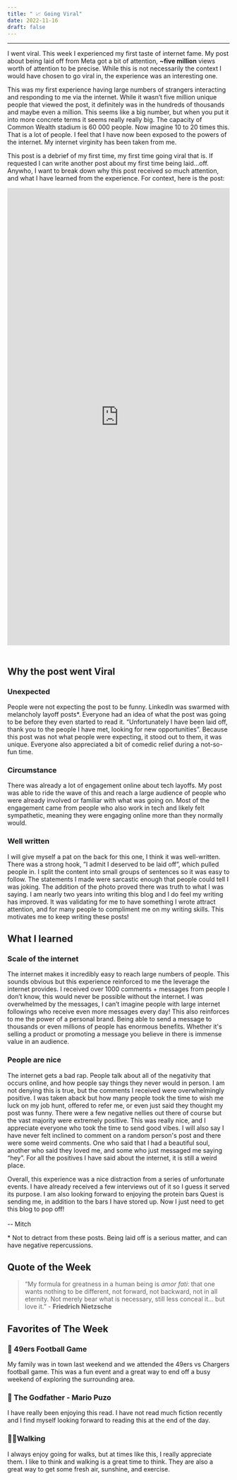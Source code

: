 ```yaml
---
title: " 📈 Going Viral"
date: 2022-11-16
draft: false
---
```


---

I went viral. This week I experienced my first taste of internet fame. My post about being laid off from Meta got a bit of attention, **~five million** views worth of attention to be precise. While this is not necessarily the context I would have chosen to go viral in, the experience was an interesting one.

This was my first experience having large numbers of strangers interacting and responding to me via the internet. While it wasn’t five million unique people that viewed the post, it definitely was in the hundreds of thousands and maybe even a million. This seems like a big number, but when you put it into more concrete terms it seems really really big. The capacity of Common Wealth stadium is 60 000 people. Now imagine 10 to 20 times this. That is a lot of people. I feel that I have now been exposed to the powers of the internet. My internet virginity has been taken from me.

This post is a debrief of my first time, my first time going viral that is. If requested I can write another post about my first time being laid…off. Anywho, I want to break down why this post received so much attention, and what I have learned from the experience. For context, here is the post:

<iframe src="https://www.linkedin.com/embed/feed/update/urn:li:share:6996205115015651328" height="1037" width="504" frameborder="0" allowfullscreen="" title="Embedded post" ></iframe>
<br/><br/>

## Why the post went Viral

### Unexpected

People were not expecting the post to be funny. LinkedIn was swarmed with melancholy layoff posts\*. Everyone had an idea of what the post was going to be before they even started to read it. “Unfortunately I have been laid off, thank you to the people I have met, looking for new opportunities”. Because this post was not what people were expecting, it stood out to them, it was unique. Everyone also appreciated a bit of comedic relief during a not-so-fun time.

### Circumstance

There was already a lot of engagement online about tech layoffs. My post was able to ride the wave of this and reach a large audience of people who were already involved or familiar with what was going on. Most of the engagement came from people who also work in tech and likely felt sympathetic, meaning they were engaging online more than they normally would.

### Well written

I will give myself a pat on the back for this one, I think it was well-written. There was a strong hook, ”I admit I deserved to be laid off”, which pulled people in. I split the content into small groups of sentences so it was easy to follow. The statements I made were sarcastic enough that people could tell I was joking. The addition of the photo proved there was truth to what I was saying. I am nearly two years into writing this blog and I do feel my writing has improved. It was validating for me to have something I wrote attract attention, and for many people to compliment me on my writing skills. This motivates me to keep writing these posts!

## What I learned

### Scale of the internet

The internet makes it incredibly easy to reach large numbers of people. This sounds obvious but this experience reinforced to me the leverage the internet provides. I received over 1000 comments + messages from people I don’t know, this would never be possible without the internet. I was overwhelmed by the messages, I can’t imagine people with large internet followings who receive even more messages every day! This also reinforces to me the power of a personal brand. Being able to send a message to thousands or even millions of people has enormous benefits. Whether it's selling a product or promoting a message you believe in there is immense value in an audience.

### People are nice

The internet gets a bad rap. People talk about all of the negativity that occurs online, and how people say things they never would in person. I am not denying this is true, but the comments I received were overwhelmingly positive. I was taken aback but how many people took the time to wish me luck on my job hunt, offered to refer me, or even just said they thought my post was funny. There were a few negative nellies out there of course but the vast majority were extremely positive. This was really nice, and I appreciate everyone who took the time to send good vibes. I will also say I have never felt inclined to comment on a random person's post and there were some weird comments. One who said that I had a beautiful soul, another who said they loved me, and some who just messaged me saying “hey”. For all the positives I have said about the internet, it is still a weird place.

Overall, this experience was a nice distraction from a series of unfortunate events. I have already received a few interviews out of it so I guess it served its purpose. I am also looking forward to enjoying the protein bars Quest is sending me, in addition to the bars I have stored up. Now I just need to get this blog to pop off!
<br/><br/>
-- Mitch

\* Not to detract from these posts. Being laid off is a serious matter, and can have negative repercussions.

## Quote of the Week

> “My formula for greatness in a human being is *amor fati*: that one wants nothing to be different, not forward, not backward, not in all eternity. Not merely bear what is necessary, still less conceal it… but love it.” - **Friedrich Nietzsche**

## Favorites of The Week

### 🏈 49ers Football Game

My family was in town last weekend and we attended the 49ers vs Chargers football game. This was a fun event and a great way to end off a busy weekend of exploring the surrounding area.

### 📔 The Godfather - Mario Puzo

I have really been enjoying this read. I have not read much fiction recently and I find myself looking forward to reading this at the end of the day.

### 🚶‍♂️Walking

I always enjoy going for walks, but at times like this, I really appreciate them. I like to think and walking is a great time to think. They are also a great way to get some fresh air, sunshine, and exercise.
